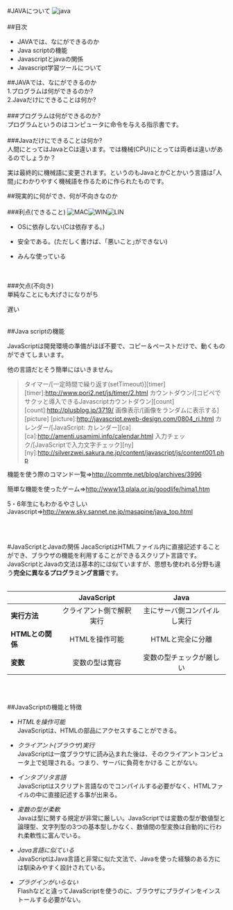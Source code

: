 #JAVAについて
![java](http://guide2office.com/wp-content/uploads/2010/06/java.png)
<br>
<br>
##目次
- JAVAでは、なにができるのか
- Java scriptの機能
- Javascriptとjavaの関係
- Javascript学習ツールについて

##JAVAでは、なにができるのか
<br>
1.プログラムは何ができるのか?<br>
2.Javaだけにできることは何か?
<br>
<br>
###プログラムは何ができるのか?
<br>
プログラムというのはコンピュータに命令を与える指示書です。
<br>
<br>
###Javaだけにできることは何か?
<br>
人間にとってはJavaとCは違います。では機械(CPU)にとっては両者は違いがあるのでしょうか？

実は最終的に機械語に変更されます。というのもJavaとかCとかいう言語は｢人間｣にわかりやすく機械語を作るために作られたものです。



##現実的に何ができ、何が不向きなのか
<br>
<br>
###利点(できること)
![MAC](http://www.openlierox.net/official/images/macosx.png)![WIN](http://keyboard-leds.com/images/icon-windows.png)![LIN](http://dwimperl.com/img/alien/linux-logo.png)
<br>
- OSに依存しない(Cは依存する。)

- 安全である。(ただしく書けば、｢悪いこと｣ができない)

- みんな使っている
<br>
<br>
###欠点(不向き)
<br>
単純なことにも大げさになりがち

遅い
<br>
<br>

##Java scriptの機能

JavaScriptは開発環境の準備がほぼ不要で、コピー＆ペーストだけで、動くものができてしまいます。

他の言語だとそう簡単にはいきません。

>タイマー/[一定時間で繰り返す(setTimeout)][timer]
[timer]:http://www.pori2.net/js/timer/2.html
>カウントダウン/[コピペでサクッと導入できるJavascriptカウントダウン][count]
[count]:http://plusblog.jp/3719/
>画像表示/[画像をランダムに表示する][picture]
[picture]:http://javascript.eweb-design.com/0804_ri.html
>カレンダー/[JavaScript: カレンダー][ca]
[ca]:http://amenti.usamimi.info/calendar.html
>入力チェック/[JavaScriptで入力文字チェック][ny]
[ny]:http://silverzwei.sakura.ne.jp/content/javascript/js/content001.php

機能を使う際のコマンド一覧⇒http://commte.net/blog/archives/3996

簡単な機能を使ったゲーム⇒http://www13.plala.or.jp/goodlife/hima1.htm

5・6年生にもわかるやさしいJavascript⇒http://www.sky.sannet.ne.jp/masapine/java_top.html

<br>
<br>

#JavaScriptとJavaの関係
JacaScriptはHTMLファイル内に直接記述することができ、ブラウザの機能を利用することができるスクリプト言語です。
JavaScriptとJavaの文法は基本的には似ていますが、思想も使われる分野も違う**完全に異なるプログラミング言語**です。
<br><br>

|                |       JavaScript       |                       Java                      |
|:---------------|:----------------------:|:-----------------------------------------------:|
|**実行方法**    |クライアント側で解釈実行|          主にサーバ側コンパイルし実行           |
|**HTMLとの関係**|     HTMLを操作可能     |                HTMLと完全に分離                 |
|**変数**        |      変数の型は寛容    |            変数の型チェックが厳しい             |

<br><br>

##JavaScriptの機能と特徴
- *HTMLを操作可能*<br>
JavaScriptは、HTMLの部品にアクセスすることができる。

- *クライアント(ブラウザ)実行*<br>
JavaScriptは一度ブラウザに読み込まれた後は、そのクライアントコンピュータ上で処理される。つまり、サーバに負荷をかける
ことがない。

- *インタプリタ言語*<br>
JavaScriptはスクリプト言語なのでコンパイルする必要がなく、HTMLファイルの中に直接記述する事が出来る。

- *変数の型が柔軟*<br>
Javaは型に関する規定が非常に厳しい。JavaScriptでは変数の型が数値型と論理型、文字列型の3つの基本型しかなく、数値間の型変換は自動的に行われ柔軟性に富んでいる。

- *Java言語に似ている*<br>
JavaScriptはJava言語と非常に似た文法で、Javaを使った経験のある方には馴染みやすく設計されている。

- *プラグインがいらない*<br>
Flashなどと違ってJavaScriptを使うのに、ブラウザにプラグインをインストールする必要がない。


